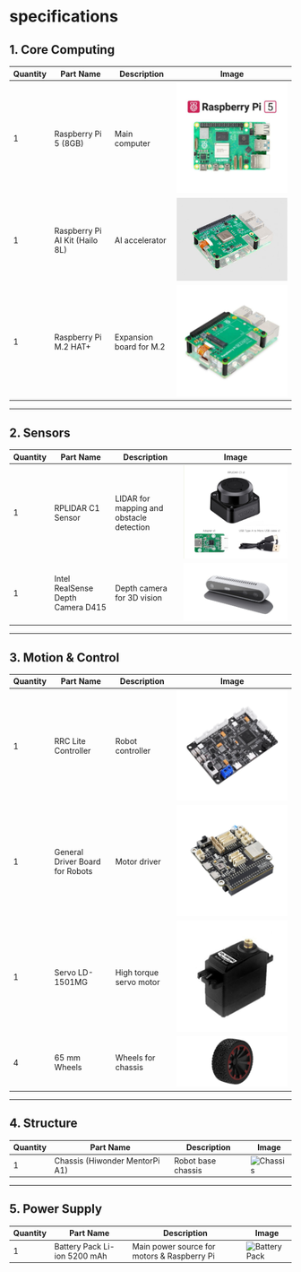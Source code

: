 # specifications 

## 1. Core Computing
| Quantity | Part Name                  | Description | Image |
|----------|-----------------------------|-------------|-------|
| 1        | Raspberry Pi 5 (8GB)        | Main computer | ![Raspberry Pi 5](https://github.com/Bhumipat001/WRO-Future-Engineers-2025/blob/main/Documentation/Specification/Raspberry%20Pi%205%20(8GB).jpg) |
| 1        | Raspberry Pi AI Kit (Hailo 8L) | AI accelerator | ![AI Kit](https://github.com/Bhumipat001/WRO-Future-Engineers-2025/blob/main/Documentation/Specification/Raspberry%20Pi%20AI%20Kit%20(Hailo%208L).jpg) |
| 1        | Raspberry Pi M.2 HAT+       | Expansion board for M.2 | ![M.2 HAT](https://github.com/Bhumipat001/WRO-Future-Engineers-2025/blob/main/Documentation/Specification/Raspberry%20Pi%20M.2%20HAT%2B.jpg) |

---

## 2. Sensors
| Quantity | Part Name                  | Description | Image |
|----------|-----------------------------|-------------|-------|
| 1        | RPLIDAR C1 Sensor           | LIDAR for mapping and obstacle detection | ![RPLIDAR C1](https://github.com/Bhumipat001/WRO-Future-Engineers-2025/blob/main/Documentation/Specification/RPLIDAR%20C1%20sensor.jpg) |
| 1        | Intel RealSense Depth Camera D415 | Depth camera for 3D vision | ![RealSense D415](https://github.com/Bhumipat001/WRO-Future-Engineers-2025/blob/main/Documentation/Specification/intel%20realsense%20depth%20camera%20d415.png) |

---

## 3. Motion & Control
| Quantity | Part Name                  | Description | Image |
|----------|-----------------------------|-------------|-------|
| 1        | RRC Lite Controller         | Robot controller | ![RRC Lite](https://github.com/Bhumipat001/WRO-Future-Engineers-2025/blob/main/Documentation/Specification/RRC%20Lite%20Controller.webp) |
| 1        | General Driver Board for Robots | Motor driver | ![Driver Board](https://github.com/Bhumipat001/WRO-Future-Engineers-2025/blob/main/Documentation/Specification/General%20Driver%20Board%20for%20Robots.jpg) |
| 1        | Servo LD-1501MG             | High torque servo motor | ![Servo](https://github.com/Bhumipat001/WRO-Future-Engineers-2025/blob/main/Documentation/Specification/Servo%20LD-1501MG.webp) |
| 4        | 65 mm Wheels                | Wheels for chassis | ![Wheels](https://github.com/Bhumipat001/WRO-Future-Engineers-2025/blob/main/Documentation/Specification/65%20mm%20Wheels%20hiwonder.png) |

---

## 4. Structure
| Quantity | Part Name                  | Description | Image |
|----------|-----------------------------|-------------|-------|
| 1        | Chassis (Hiwonder MentorPi A1) | Robot base chassis | ![Chassis](image-link) |

---

## 5. Power Supply
| Quantity | Part Name             | Description                | Image |
|----------|-----------------------|----------------------------|-------|
| 1        | Battery Pack Li-ion 5200 mAh | Main power source for motors & Raspberry Pi | ![Battery Pack](image-link) |
